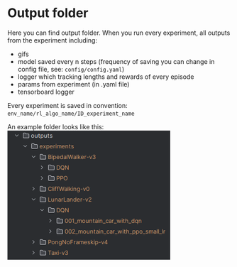 # Output folder
Here you can find output folder. When you run every experiment, all outputs from the experiment including:
- gifs 
- model saved every n steps (frequency of saving you can change in config file, see: ```config/config.yaml```)
- logger which tracking lengths and rewards of every episode
- params from experiment (in .yaml file)
- tensorboard logger


Every experiment is saved in convention: ```env_name/rl_algo_name/ID_experiment_name```

An example folder looks like this:
![](https://github.com/karo56/easyRL/blob/images/ouptput_folder.png)
